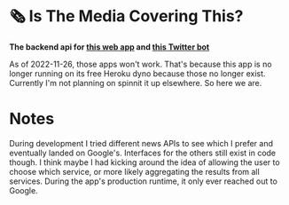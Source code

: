 # 🗞 Is The Media Covering This?
**The backend api for [this web app](https://github.com/jasonflorentino/is-the-media-covering-this-webapp) and [this Twitter bot](https://github.com/jasonflorentino/is-the-media-covering-this-bot)**

As of 2022-11-26, those apps won't work. That's because this app is no longer running on its free Heroku dyno because those no longer exist. Currently I'm not planning on spinnit it up elsewhere. So here we are.

# Notes

During development I tried different news APIs to see which I prefer and eventually landed on Google's. Interfaces for the others still exist in code though. I think maybe I had kicking around the idea of allowing the user to choose which service, or more likely aggregating the results from all services. During the app's production runtime, it only ever reached out to Google.

